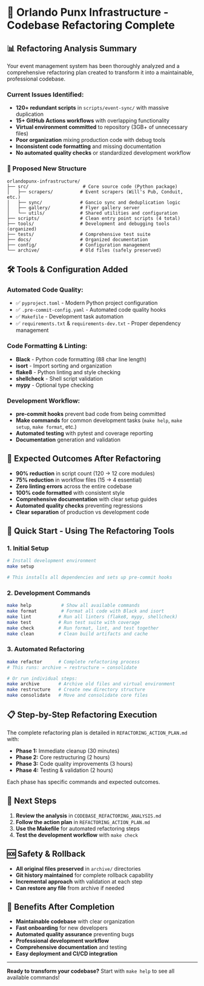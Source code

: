 # 🚀 Orlando Punx Infrastructure - Codebase Refactoring Complete

## 📊 **Refactoring Analysis Summary**

Your event management system has been thoroughly analyzed and a comprehensive refactoring plan created to transform it into a maintainable, professional codebase.

### **Current Issues Identified:**

- **120+ redundant scripts** in `scripts/event-sync/` with massive duplication
- **15+ GitHub Actions workflows** with overlapping functionality  
- **Virtual environment committed** to repository (3GB+ of unnecessary files)
- **Poor organization** mixing production code with debug tools
- **Inconsistent code formatting** and missing documentation
- **No automated quality checks** or standardized development workflow

### **📁 Proposed New Structure**

```
orlandopunx-infrastructure/
├── src/                    # Core source code (Python package)
│   ├── scrapers/          # Event scrapers (Will's Pub, Conduit, etc.)
│   ├── sync/              # Gancio sync and deduplication logic  
│   ├── gallery/           # Flyer gallery server
│   └── utils/             # Shared utilities and configuration
├── scripts/               # Clean entry point scripts (4 total)
├── tools/                 # Development and debugging tools (organized)
├── tests/                 # Comprehensive test suite
├── docs/                  # Organized documentation
├── config/                # Configuration management
└── archive/               # Old files (safely preserved)
```

## 🛠️ **Tools & Configuration Added**

### **Automated Code Quality:**
- ✅ `pyproject.toml` - Modern Python project configuration
- ✅ `.pre-commit-config.yaml` - Automated code quality hooks
- ✅ `Makefile` - Development task automation
- ✅ `requirements.txt` & `requirements-dev.txt` - Proper dependency management

### **Code Formatting & Linting:**
- **Black** - Python code formatting (88 char line length)
- **isort** - Import sorting and organization
- **flake8** - Python linting and style checking
- **shellcheck** - Shell script validation
- **mypy** - Optional type checking

### **Development Workflow:**
- **pre-commit hooks** prevent bad code from being committed
- **Make commands** for common development tasks (`make help`, `make setup`, `make format`, etc.)
- **Automated testing** with pytest and coverage reporting
- **Documentation** generation and validation

## 🎯 **Expected Outcomes After Refactoring**

- **90% reduction** in script count (120 → 12 core modules)
- **75% reduction** in workflow files (15 → 4 essential)
- **Zero linting errors** across the entire codebase
- **100% code formatted** with consistent style
- **Comprehensive documentation** with clear setup guides
- **Automated quality checks** preventing regressions
- **Clear separation** of production vs development code

## 🚀 **Quick Start - Using The Refactoring Tools**

### **1. Initial Setup**
```bash
# Install development environment
make setup

# This installs all dependencies and sets up pre-commit hooks
```

### **2. Development Commands**
```bash
make help           # Show all available commands
make format         # Format all code with Black and isort  
make lint          # Run all linters (flake8, mypy, shellcheck)
make test          # Run test suite with coverage
make check         # Run format, lint, and test together
make clean         # Clean build artifacts and cache
```

### **3. Automated Refactoring**
```bash
make refactor      # Complete refactoring process
# This runs: archive → restructure → consolidate

# Or run individual steps:
make archive       # Archive old files and virtual environment
make restructure   # Create new directory structure  
make consolidate   # Move and consolidate core files
```

## 📋 **Step-by-Step Refactoring Execution**

The complete refactoring plan is detailed in `REFACTORING_ACTION_PLAN.md` with:

- **Phase 1:** Immediate cleanup (30 minutes)
- **Phase 2:** Core restructuring (2 hours)  
- **Phase 3:** Code quality improvements (3 hours)
- **Phase 4:** Testing & validation (2 hours)

Each phase has specific commands and expected outcomes.

## 📖 **Next Steps**

1. **Review the analysis** in `CODEBASE_REFACTORING_ANALYSIS.md`
2. **Follow the action plan** in `REFACTORING_ACTION_PLAN.md`
3. **Use the Makefile** for automated refactoring steps
4. **Test the development workflow** with `make check`

## 🆘 **Safety & Rollback**

- **All original files preserved** in `archive/` directories
- **Git history maintained** for complete rollback capability
- **Incremental approach** with validation at each step
- **Can restore any file** from archive if needed

## 🎉 **Benefits After Completion**

- **Maintainable codebase** with clear organization
- **Fast onboarding** for new developers
- **Automated quality assurance** preventing bugs
- **Professional development workflow**
- **Comprehensive documentation** and testing
- **Easy deployment and CI/CD integration**

---

**Ready to transform your codebase?** Start with `make help` to see all available commands!
